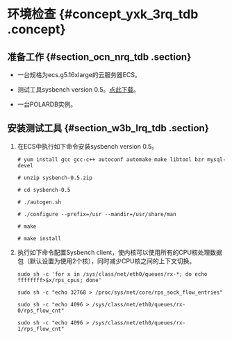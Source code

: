 # 环境检查 {#concept_yxk_3rq_tdb .concept}

## 准备工作 {#section_ocn_nrq_tdb .section}

-   一台规格为ecs.g5.16xlarge的云服务器ECS。

-   测试工具sysbench version 0.5。[点此下载](https://github.com/akopytov/sysbench?spm=a2c4g.11186623.2.3.2x2Sd0)。

-   一台POLARDB实例。


## 安装测试工具 {#section_w3b_lrq_tdb .section}

1.  在ECS中执行如下命令安装sysbench version 0.5。

    `# yum install gcc gcc-c++ autoconf automake make libtool bzr mysql-devel`

    `# unzip sysbench-0.5.zip`

    `# cd sysbench-0.5`

    `# ./autogen.sh`

    `# ./configure --prefix=/usr --mandir=/usr/share/man`

    `# make`

    `# make install`

2.  执行如下命令配置Sysbench client，使内核可以使用所有的CPU核处理数据包（默认设置为使用2个核），同时减少CPU核之间的上下文切换。

    `sudo sh -c 'for x in /sys/class/net/eth0/queues/rx-*; do echo ffffffff>$x/rps_cpus; done'`

    `sudo sh -c "echo 32768 > /proc/sys/net/core/rps_sock_flow_entries"`

    `sudo sh -c "echo 4096 > /sys/class/net/eth0/queues/rx-0/rps_flow_cnt"`

    `sudo sh -c "echo 4096 > /sys/class/net/eth0/queues/rx-1/rps_flow_cnt"`


